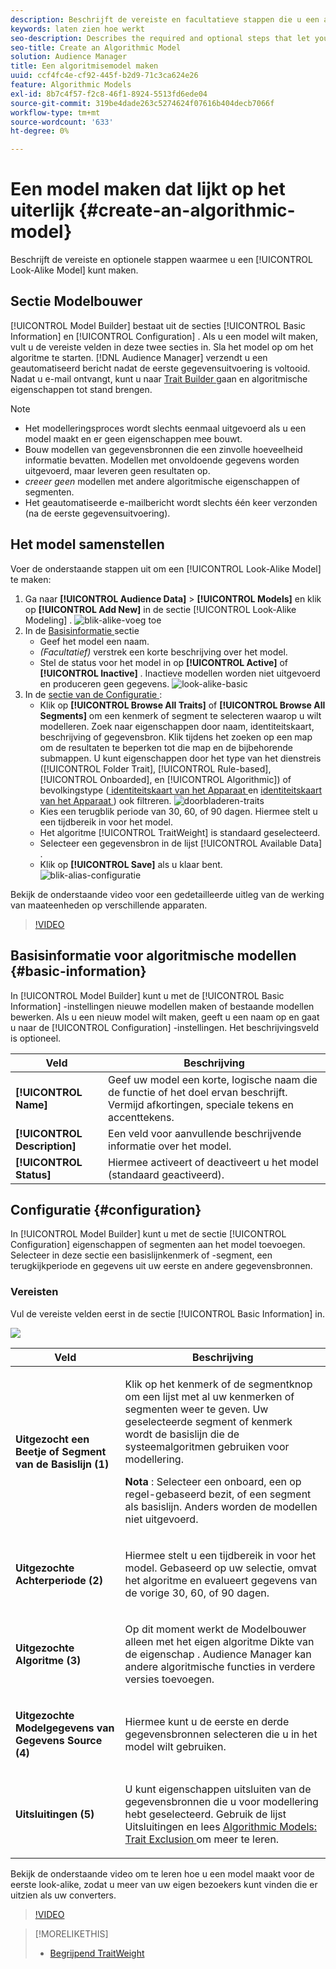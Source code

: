 ```yaml
---
description: Beschrijft de vereiste en facultatieve stappen die u een algoritmisch model in ModelBouwer laten tot stand brengen.
keywords: laten zien hoe werkt
seo-description: Describes the required and optional steps that let you create an algorithmic model in Model Builder.
seo-title: Create an Algorithmic Model
solution: Audience Manager
title: Een algoritmisemodel maken
uuid: ccf4fc4e-cf92-445f-b2d9-71c3ca624e26
feature: Algorithmic Models
exl-id: 8b7c4f57-f2c8-46f1-8924-5513fd6ede04
source-git-commit: 319be4dade263c5274624f07616b404decb7066f
workflow-type: tm+mt
source-wordcount: '633'
ht-degree: 0%

---
```


# Een model maken dat lijkt op het uiterlijk {#create-an-algorithmic-model}

Beschrijft de vereiste en optionele stappen waarmee u een [!UICONTROL Look-Alike Model] kunt maken.

## Sectie Modelbouwer

[!UICONTROL Model Builder] bestaat uit de secties [!UICONTROL Basic Information] en [!UICONTROL Configuration] . Als u een model wilt maken, vult u de vereiste velden in deze twee secties in. Sla het model op om het algoritme te starten. [!DNL Audience Manager] verzendt u een geautomatiseerd bericht nadat de eerste gegevensuitvoering is voltooid. Nadat u e-mail ontvangt, kunt u naar [ Trait Builder ](../../features/traits/about-trait-builder.md) gaan en algoritmische eigenschappen tot stand brengen.

>[!NOTE]
>
>* Het modelleringsproces wordt slechts eenmaal uitgevoerd als u een model maakt en er geen eigenschappen mee bouwt.
>* Bouw modellen van gegevensbronnen die een zinvolle hoeveelheid informatie bevatten. Modellen met onvoldoende gegevens worden uitgevoerd, maar leveren geen resultaten op.
>* *creeer geen* modellen met andere algoritmische eigenschappen of segmenten.
>* Het geautomatiseerde e-mailbericht wordt slechts één keer verzonden (na de eerste gegevensuitvoering).

## Het model samenstellen

Voer de onderstaande stappen uit om een [!UICONTROL Look-Alike Model] te maken:

1. Ga naar **[!UICONTROL Audience Data]** > **[!UICONTROL Models]** en klik op **[!UICONTROL Add New]** in de sectie [!UICONTROL Look-Alike Modeling] .
   ![ blik-alike-voeg ](assets/look-alike-add.png) toe
1. In de [ Basisinformatie ](../../features/algorithmic-models/create-model.md#basic-information) sectie
   * Geef het model een naam.
   * *(Facultatief)* verstrek een korte beschrijving over het model.
   * Stel de status voor het model in op **[!UICONTROL Active]** of **[!UICONTROL Inactive]** . Inactieve modellen worden niet uitgevoerd en produceren geen gegevens.
     ![ look-alike-basic ](assets/look-alike-basic.png)
1. In de [ sectie van de Configuratie ](../../features/algorithmic-models/create-model.md#configuration):
   * Klik op **[!UICONTROL Browse All Traits]** of **[!UICONTROL Browse All Segments]** om een kenmerk of segment te selecteren waarop u wilt modelleren. Zoek naar eigenschappen door naam, identiteitskaart, beschrijving of gegevensbron. Klik tijdens het zoeken op een map om de resultaten te beperken tot die map en de bijbehorende submappen. U kunt eigenschappen door het type van het dienstreis ([!UICONTROL Folder Trait], [!UICONTROL Rule-based], [!UICONTROL Onboarded], en [!UICONTROL Algorithmic]) of bevolkingstype ([ identiteitskaart van het Apparaat ](../../reference/ids-in-aam.md) en [ identiteitskaart van het Apparaat ](../../reference/ids-in-aam.md)) ook filtreren.
     ![ doorbladeren-traits ](assets/browse-traits.png)
   * Kies een terugblik periode van 30, 60, of 90 dagen. Hiermee stelt u een tijdbereik in voor het model.
   * Het algoritme [!UICONTROL TraitWeight] is standaard geselecteerd.
   * Selecteer een gegevensbron in de lijst [!UICONTROL Available Data] .
   * Klik op **[!UICONTROL Save]** als u klaar bent.
     ![ blik-alias-configuratie ](assets/look-alike-configuration.png)

Bekijk de onderstaande video voor een gedetailleerde uitleg van de werking van maateenheden op verschillende apparaten.

>[!VIDEO](https://experienceleague.adobe.com/docs/audience-manager-learn/tutorials/build-and-manage-audiences/profile-merge/understanding-cross-device-metrics-in-audience-manager.html?lang=nl-NL)

## Basisinformatie voor algoritmische modellen {#basic-information}

<!-- r_model_basic.xml -->

In [!UICONTROL Model Builder] kunt u met de [!UICONTROL Basic Information] -instellingen nieuwe modellen maken of bestaande modellen bewerken. Als u een nieuw model wilt maken, geeft u een naam op en gaat u naar de [!UICONTROL Configuration] -instellingen. Het beschrijvingsveld is optioneel.

| Veld | Beschrijving |
|---|---|
| **[!UICONTROL Name]** | Geef uw model een korte, logische naam die de functie of het doel ervan beschrijft. Vermijd afkortingen, speciale tekens en accenttekens. |
| **[!UICONTROL Description]** | Een veld voor aanvullende beschrijvende informatie over het model. |
| **[!UICONTROL Status]** | Hiermee activeert of deactiveert u het model (standaard geactiveerd). |

## Configuratie {#configuration}

In [!UICONTROL Model Builder] kunt u met de sectie [!UICONTROL Configuration] eigenschappen of segmenten aan het model toevoegen. Selecteer in deze sectie een basislijnkenmerk of -segment, een terugkijkperiode en gegevens uit uw eerste en andere gegevensbronnen.

<!-- r_model_configuration.xml -->

### Vereisten

Vul de vereiste velden eerst in de sectie [!UICONTROL Basic Information] in.

![](assets/lam_exclude_traits_numbered.png)

<table id="table_7A6BE5E5498D4776A30323B743954150"> 
 <thead> 
  <tr> 
   <th colname="col1" class="entry"> Veld </th> 
   <th colname="col2" class="entry"> Beschrijving </th> 
  </tr> 
 </thead>
 <tbody> 
  <tr> 
   <td colname="col1"> <p><b> Uitgezocht een Beetje of Segment van de Basislijn (1) </b> </p> </td> 
   <td colname="col2"> <p>Klik op het kenmerk of de segmentknop om een lijst met al uw kenmerken of segmenten weer te geven. Uw geselecteerde segment of kenmerk wordt de basislijn die de systeemalgoritmen gebruiken voor modellering. </p> <p> <p><b> Nota </b>: Selecteer een onboard, een op regel-gebaseerd bezit, of een segment als basislijn. Anders worden de modellen niet uitgevoerd. </p> </p> </td> 
  </tr> 
  <tr> 
   <td colname="col1"> <p><b> Uitgezochte Achterperiode (2) </b> </p> </td> 
   <td colname="col2"> <p>Hiermee stelt u een tijdbereik in voor het model. Gebaseerd op uw selectie, omvat het algoritme en evalueert gegevens van de vorige 30, 60, of 90 dagen. </p> </td> 
  </tr> 
  <tr> 
   <td colname="col1"> <p><b> Uitgezochte Algoritme (3) </b> </p> </td> 
   <td colname="col2"> <p>Op dit moment werkt de Modelbouwer alleen met het eigen algoritme <span class="keyword"> Dikte van de eigenschap </span> . <span class="keyword"> Audience Manager </span> kan andere algoritmische functies in verdere versies toevoegen. </p> </td>
  </tr>
  <tr> 
   <td colname="col1"> <p><b> Uitgezochte Modelgegevens van Gegevens Source (4) </b> </p> </td> 
   <td colname="col2"> <p>Hiermee kunt u de eerste en derde gegevensbronnen selecteren die u in het model wilt gebruiken. </p> </td>
  </tr> 
  <tr> 
   <td colname="col1"> <p><b> Uitsluitingen (5) </b> </p> </td> 
   <td colname="col2"> <p>U kunt eigenschappen uitsluiten van de gegevensbronnen die u voor modellering hebt geselecteerd. Gebruik de lijst <span class="wintitle"> Uitsluitingen </span> en lees <a href="../../features/algorithmic-models/trait-exclusion-algo-models.md"> Algorithmic Models: Trait Exclusion </a> om meer te leren. </p> </td>
  </tr> 
 </tbody>
</table>

Bekijk de onderstaande video om te leren hoe u een model maakt voor de eerste look-alike, zodat u meer van uw eigen bezoekers kunt vinden die er uitzien als uw converters.

>[!VIDEO](https://video.tv.adobe.com/v/23504/)

>[!MORELIKETHIS]
>
>* [ Begrijpend TraitWeight ](../../features/algorithmic-models/understanding-models.md#understanding-traitweight)
